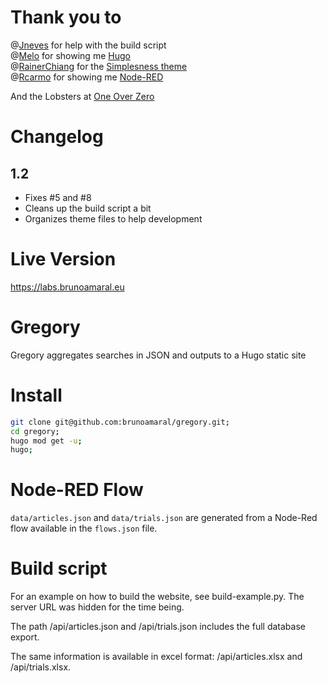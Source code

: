 # Thank you to

@[Jneves](https://github.com/jneves) for help with the build script    
@[Melo](https://github.com/melo) for showing me [Hugo](https://github.com/gohugoio/hugo)    
@[RainerChiang](https://github.com/RainerChiang) for the [Simplesness theme](https://github.com/RainerChiang/simpleness)    
@[Rcarmo](https://github.com/rcarmo) for showing me [Node-RED](https://github.com/node-red/node-red)       

And the Lobsters at [One Over Zero](https://github.com/oneoverzero)


# Changelog

## 1.2

- Fixes #5 and #8
- Cleans up the build script a bit
- Organizes theme files to help development

# Live Version

https://labs.brunoamaral.eu

# Gregory
Gregory aggregates searches in JSON and outputs to a Hugo static site

# Install

```bash 
git clone git@github.com:brunoamaral/gregory.git;
cd gregory;
hugo mod get -u;
hugo;
```
# Node-RED Flow

`data/articles.json` and `data/trials.json` are generated from a Node-Red flow available in the `flows.json` file.

# Build script

For an example on how to build the website, see build-example.py. The server URL was hidden for the time being. 

The path /api/articles.json and /api/trials.json includes the full database export.

The same information is available in excel format: /api/articles.xlsx and /api/trials.xlsx.
